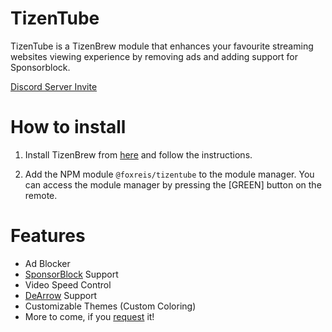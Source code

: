 # TizenTube

TizenTube is a TizenBrew module that enhances your favourite streaming websites viewing experience by removing ads and adding support for Sponsorblock.

[Discord Server Invite](https://discord.gg/m2P7v8Y2qR)

# How to install

1. Install TizenBrew from [here](https://github.com/reisxd/TizenBrew) and follow the instructions.

2. Add the NPM module `@foxreis/tizentube` to the module manager. You can access the module manager by pressing the [GREEN] button on the remote.

# Features

- Ad Blocker
- [SponsorBlock](https://sponsor.ajay.app/) Support
- Video Speed Control
- [DeArrow](https://dearrow.ajay.app/) Support
- Customizable Themes (Custom Coloring)
- More to come, if you [request](https://github.com/reisxd/TizenTube/issues/new) it!
